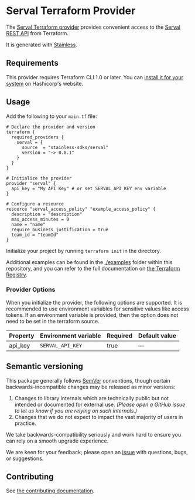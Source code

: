 # Serval Terraform Provider

The [Serval Terraform provider](https://registry.terraform.io/providers/stainless-sdks/serval/latest/docs) provides convenient access to
the [Serval REST API](https://serval.com) from Terraform.

It is generated with [Stainless](https://www.stainless.com/).

## Requirements

This provider requires Terraform CLI 1.0 or later. You can [install it for your system](https://developer.hashicorp.com/terraform/install)
on Hashicorp's website.

## Usage

Add the following to your `main.tf` file:

```hcl
# Declare the provider and version
terraform {
  required_providers {
    serval = {
      source  = "stainless-sdks/serval"
      version = "~> 0.0.1"
    }
  }
}

# Initialize the provider
provider "serval" {
  api_key = "My API Key" # or set SERVAL_API_KEY env variable
}

# Configure a resource
resource "serval_access_policy" "example_access_policy" {
  description = "description"
  max_access_minutes = 0
  name = "name"
  require_business_justification = true
  team_id = "teamId"
}
```

Initialize your project by running `terraform init` in the directory.

Additional examples can be found in the [./examples](./examples) folder within this repository, and you can
refer to the full documentation on [the Terraform Registry](https://registry.terraform.io/providers/stainless-sdks/serval/latest/docs).

### Provider Options

When you initialize the provider, the following options are supported. It is recommended to use environment variables for sensitive values like access tokens.
If an environment variable is provided, then the option does not need to be set in the terraform source.

| Property | Environment variable | Required | Default value |
| -------- | -------------------- | -------- | ------------- |
| api_key  | `SERVAL_API_KEY`     | true     | —             |

## Semantic versioning

This package generally follows [SemVer](https://semver.org/spec/v2.0.0.html) conventions, though certain backwards-incompatible changes may be released as minor versions:

1. Changes to library internals which are technically public but not intended or documented for external use. _(Please open a GitHub issue to let us know if you are relying on such internals.)_
2. Changes that we do not expect to impact the vast majority of users in practice.

We take backwards-compatibility seriously and work hard to ensure you can rely on a smooth upgrade experience.

We are keen for your feedback; please open an [issue](https://www.github.com/stainless-sdks/serval-terraform/issues) with questions, bugs, or suggestions.

## Contributing

See [the contributing documentation](./CONTRIBUTING.md).
